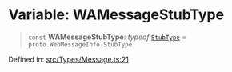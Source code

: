 # Variable: WAMessageStubType

> `const` **WAMessageStubType**: *typeof* [`StubType`](../namespaces/proto/namespaces/WebMessageInfo/enumerations/StubType.md) = `proto.WebMessageInfo.StubType`

Defined in: [src/Types/Message.ts:21](https://github.com/Fokusdotid/Baileys/blob/d7495b24bcd136e35724329fba661cfcc0bc8eed/src/Types/Message.ts#L21)
